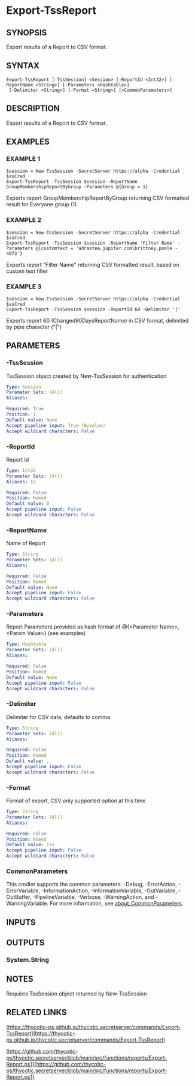 # Export-TssReport

## SYNOPSIS
Export results of a Report to CSV format.

## SYNTAX

```
Export-TssReport [-TssSession] <Session> [-ReportId <Int32>] [-ReportName <String>] [-Parameters <Hashtable>]
 [-Delimiter <String>] [-Format <String>] [<CommonParameters>]
```

## DESCRIPTION
Export results of a Report to CSV format.

## EXAMPLES

### EXAMPLE 1
```
$session = New-TssSession -SecretServer https://alpha -Credential $ssCred
Export-TssReport -TssSession $session -ReportName GroupMembershipReportByGroup -Parameters @{Group = 1}
```

Exports report GroupMembershipReportByGroup returning CSV formatted result for Everyone group (1)

### EXAMPLE 2
```
$session = New-TssSession -SecretServer https://alpha -Credential $ssCred
Export-TssReport -TssSession $session -ReportName 'Filter Name' -Parameters @{customtext = 'adrastea.jupiter.com\brittney.poole - 4073'}
```

Exports report "Filter Name" returning CSV formatted result, based on custom text filter

### EXAMPLE 3
```
$session = New-TssSession -SecretServer https://alpha -Credential $ssCred
Export-TssReport -TssSession $session -ReportId 60 -Delimiter '|'
```

Exports report 60 (Changed90DaysReportName) in CSV format, delimited by pipe character ("|")

## PARAMETERS

### -TssSession
TssSession object created by New-TssSession for authentication

```yaml
Type: Session
Parameter Sets: (All)
Aliases:

Required: True
Position: 1
Default value: None
Accept pipeline input: True (ByValue)
Accept wildcard characters: False
```

### -ReportId
Report Id

```yaml
Type: Int32
Parameter Sets: (All)
Aliases: Id

Required: False
Position: Named
Default value: 0
Accept pipeline input: False
Accept wildcard characters: False
```

### -ReportName
Name of Report

```yaml
Type: String
Parameter Sets: (All)
Aliases:

Required: False
Position: Named
Default value: None
Accept pipeline input: False
Accept wildcard characters: False
```

### -Parameters
Report Parameters provided as hash format of @{\<Parameter Name\>,\<Param Value\>} (see examples)

```yaml
Type: Hashtable
Parameter Sets: (All)
Aliases:

Required: False
Position: Named
Default value: None
Accept pipeline input: False
Accept wildcard characters: False
```

### -Delimiter
Delimiter for CSV data, defaults to comma

```yaml
Type: String
Parameter Sets: (All)
Aliases:

Required: False
Position: Named
Default value: ,
Accept pipeline input: False
Accept wildcard characters: False
```

### -Format
Format of export, CSV only supported option at this time

```yaml
Type: String
Parameter Sets: (All)
Aliases:

Required: False
Position: Named
Default value: Csv
Accept pipeline input: False
Accept wildcard characters: False
```

### CommonParameters
This cmdlet supports the common parameters: -Debug, -ErrorAction, -ErrorVariable, -InformationAction, -InformationVariable, -OutVariable, -OutBuffer, -PipelineVariable, -Verbose, -WarningAction, and -WarningVariable. For more information, see [about_CommonParameters](http://go.microsoft.com/fwlink/?LinkID=113216).

## INPUTS

## OUTPUTS

### System.String
## NOTES
Requires TssSession object returned by New-TssSession

## RELATED LINKS

[https://thycotic-ps.github.io/thycotic.secretserver/commands/Export-TssReport](https://thycotic-ps.github.io/thycotic.secretserver/commands/Export-TssReport)

[https://github.com/thycotic-ps/thycotic.secretserver/blob/main/src/functions/reports/Export-Report.ps1](https://github.com/thycotic-ps/thycotic.secretserver/blob/main/src/functions/reports/Export-Report.ps1)

